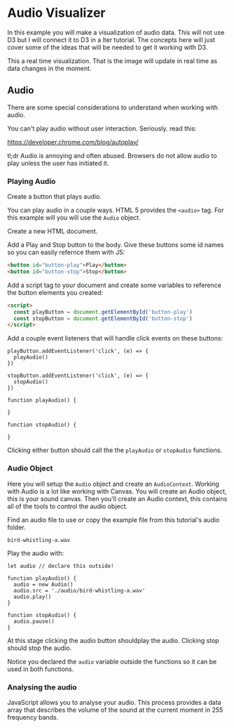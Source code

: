 # Audio Visualizer

In this example you will make a visualization of audio data. This will not use D3 but I will connect it to D3 in a lter tutorial. The concepts here will just cover some of the ideas that will be needed to get it working with D3. 

This a real time visualization. That is the image will update in real time as data changes in the moment. 

## Audio 

There are some special considerations to understand when working with audio. 

You can't play audio without user interaction. Seriously. read this: 

https://developer.chrome.com/blog/autoplay/

tl;dr Audio is annoying and often abused. Browsers do not allow audio to play unless the user has initiated it. 

### Playing Audio

Create a button that plays audio. 

You can play audio in a couple ways. HTML 5 provides the `<audio>` tag. For this example will you will use the `Audio` object. 

Create a new HTML document. 

Add a Play and Stop button to the body. Give these buttons some id names so you can easily refernce them with JS: 

```HTML
<button id="button-play">Play</button>
<button id="button-stop">Stop</button>
```

Add a script tag to your document and create some variables to reference the button elements you created: 

```HTML
<script>
  const playButton = document.getElementById('button-play')
  const stopButton = document.getElementById('button-stop')
</script>
```

Add a couple event listeners that will handle click events on these buttons: 

```JS
playButton.addEventListener('click', (e) => {
  playAudio()
})

stopButton.addEventListener('click', (e) => {
  stopAudio()
})

function playAudio() {

}

function stopAudio() {

}
```

Clicking either button should call the the `playAudio` or `stopAudio` functions. 

### Audio Object 

Here you will setup the `Audio` object and create an `AudioContext`. Working with Audio is a lot like working with Canvas. You will create an Audio object, this is your sound canvas. Then you'll create an Audio context, this contains all of the tools to control the audio object. 

Find an audio file to use or copy the example file from this tutorial's audio folder. 

`bird-whistling-a.wav`

Play the audio with: 

```JS
let audio // declare this outside!

function playAudio() {
  audio = new Audio()
  audio.src = './audio/bird-whistling-a.wav'
  audio.play()
}

function stopAudio() {
  audio.pause()
}
```

At this stage clicking the audio button shouldplay the audio. Clicking stop should stop the audio. 

Notice you declared the `audio` variable outside the functions so it can be used in both functions. 

### Analysing the audio

JavaScript allows you to analyse your audio. This process provides a data array that describes the volume of the sound at the current moment in 255 frequency bands. 

